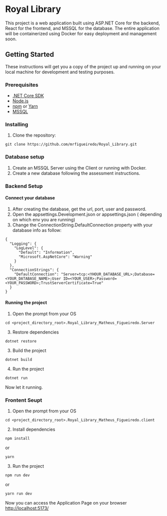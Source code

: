 # Royal Library

This project is a web application built using ASP.NET Core for the backend, React for the frontend, and MSSQL for the database. The entire application will be containerized using Docker for easy deployment and management soon.

## Getting Started

These instructions will get you a copy of the project up and running on your local machine for development and testing purposes.

### Prerequisites

- [.NET Core SDK](https://dotnet.microsoft.com/download)
- [Node.js](https://nodejs.org/)
- [npm](https://www.npmjs.com/) or [Yarn](https://yarnpkg.com/)
- [MSSQL](https://www.microsoft.com/pt-br/sql-server/sql-server-downloads)

### Installing

1. Clone the repository:
   

```
git clone https://github.com/mrfigueiredo/Royal_Library.git
```

### Database setup

1. Create an MSSQL Server using the Client or running with Docker.
2. Create a new database following the assessment instructions.

### Backend Setup

#### Connect your database

1. After creating the database, get the url, port, user and password.
2. Open the appsettings.Development.json or appsettings.json ( depending on which env you are running)
3. Change the ConnectionString.DefaultConnection property with your database info as follow:
```
{
  "Logging": {
    "LogLevel": {
      "Default": "Information",
      "Microsoft.AspNetCore": "Warning"
    }
  },
  "ConnectionStrings": {
    "DefaultConnection": "Server=tcp:<YHOUR_DATABASE_URL>;Database=<YOUR_DATABASE_NAME>;User ID=<YOUR_USER>;Password=<YOUR_PASSWORD>;TrustServerCertificate=True"
  }
}
```

#### Running the project

1. Open the prompt from your OS
```
cd <project_directory_root>.Royal_Library_Matheus_Figueiredo.Server
```
3. Restore dependencies
```
dotnet restore
```
3. Build the project
```
dotnet build
```
4. Run the project
```
dotnet run
```
Now let it running.

### Frontent Seupt

1. Open the prompt from your OS
```
cd <project_directory_root>.Royal_Library_Matheus_Figueiredo.client
```
2. Install dependencies
```
npm install 
```
or 
```
yarn
```
3. Run the project
```
npm run dev
```
or
```
yarn run dev
```
Now you can access the Application Page on your browser [http://localhost:5173/](http://localhost:5173/)
